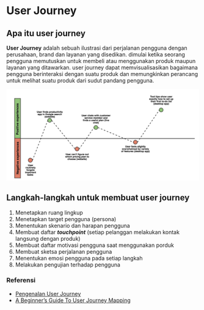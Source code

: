 # User Journey

## Apa itu user journey

**User Journey** adalah sebuah ilustrasi dari perjalanan pengguna dengan perusahaan, brand dan layanan yang disedikan. dimulai ketika seorang pengguna memutuskan untuk membeli atau menggunakan produk maupun layanan yang ditawarkan. user journey dapat memvisualisasikan bagaimana pengguna berinteraksi dengan suatu produk dan memungkinkan perancang untuk melihat suatu produk dari sudut pandang pengguna.

![User Journey Map](user-journey.jpeg)

## Langkah-langkah untuk membuat user journey

 1. Menetapkan ruang lingkup
 2. Menetapkan target pengguna (persona)
 3. Menentukan skenario dan harapan pengguna
 4. Membuat daftar ***touchpoint*** (setiap pelanggan melakukan kontak langsung dengan produk)
 5. Membuat daftar motivasi pengguna saat menggunakan porduk
 6. Membuat sketsa perjalanan pengguna
 7. Menentukan emosi pengguna pada setiap langkah
 8. Melakukan pengujian terhadap pengguna

 ### Referensi
 - [Pengenalan User Journey](https://id.techinasia.com/mengapa-customer-journey-mapping-penting)
 - [A Beginner’s Guide To User Journey Mapping](https://uxplanet.org/a-beginners-guide-to-user-journey-mapping-bd914f4c517c)


  
